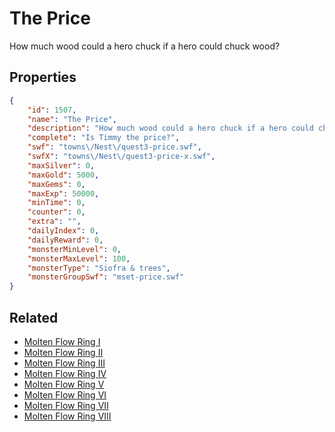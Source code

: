# The Price

How much wood could a hero chuck if a hero could chuck wood?

## Properties

```json
{
    "id": 1507,
    "name": "The Price",
    "description": "How much wood could a hero chuck if a hero could chuck wood?",
    "complete": "Is Timmy the price?",
    "swf": "towns\/Nest\/quest3-price.swf",
    "swfX": "towns\/Nest\/quest3-price-x.swf",
    "maxSilver": 0,
    "maxGold": 5000,
    "maxGems": 0,
    "maxExp": 50000,
    "minTime": 0,
    "counter": 0,
    "extra": "",
    "dailyIndex": 0,
    "dailyReward": 0,
    "monsterMinLevel": 0,
    "monsterMaxLevel": 100,
    "monsterType": "Siofra & trees",
    "monsterGroupSwf": "mset-price.swf"
}
```

## Related

- [Molten Flow Ring I](../items/18056-molten-flow-ring-i.md)
- [Molten Flow Ring II](../items/18057-molten-flow-ring-ii.md)
- [Molten Flow Ring III](../items/18058-molten-flow-ring-iii.md)
- [Molten Flow Ring IV](../items/18059-molten-flow-ring-iv.md)
- [Molten Flow Ring V](../items/18060-molten-flow-ring-v.md)
- [Molten Flow Ring VI](../items/18061-molten-flow-ring-vi.md)
- [Molten Flow Ring VII](../items/18062-molten-flow-ring-vii.md)
- [Molten Flow Ring VIII](../items/18063-molten-flow-ring-viii.md)

